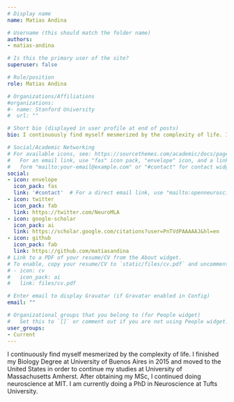 ```yaml
---
# Display name
name: Matias Andina

# Username (this should match the folder name)
authors:
- matias-andina

# Is this the primary user of the site?
superuser: false

# Role/position
role: Matias Andina

# Organizations/Affiliations
#organizations:
#- name: Stanford University
#  url: ""

# Short bio (displayed in user profile at end of posts)
bio: I continuously find myself mesmerized by the complexity of life. I finished my Biology Degree at University of Buenos Aires in 2015 and moved to the United States in order to continue my studies at University of Massachusetts Amherst. After obtaining my MSc, I continued doing neuroscience at MIT. I am currently doing a PhD in Neuroscience at Tufts University.

# Social/Academic Networking
# For available icons, see: https://sourcethemes.com/academic/docs/page-builder/#icons
#   For an email link, use "fas" icon pack, "envelope" icon, and a link in the
#   form "mailto:your-email@example.com" or "#contact" for contact widget.
social:
- icon: envelope
  icon_pack: fas
  link: '#contact'  # For a direct email link, use "mailto:openneuroscience@gmail.com".
- icon: twitter
  icon_pack: fab
  link: https://twitter.com/NeuroMLA
- icon: google-scholar
  icon_pack: ai
  link: https://scholar.google.com/citations?user=PnTVdPAAAAAJ&hl=en
- icon: github
  icon_pack: fab
  link: https://github.com/matiasandina
# Link to a PDF of your resume/CV from the About widget.
# To enable, copy your resume/CV to `static/files/cv.pdf` and uncomment the lines below.
# - icon: cv
#   icon_pack: ai
#   link: files/cv.pdf

# Enter email to display Gravatar (if Gravatar enabled in Config)
email: ""

# Organizational groups that you belong to (for People widget)
#   Set this to `[]` or comment out if you are not using People widget.
user_groups:
- Current
---
```


I continuously find myself mesmerized by the complexity of life. I finished my Biology Degree at University of Buenos Aires in 2015 and moved to the United States in order to continue my studies at University of Massachusetts Amherst. After obtaining my MSc, I continued doing neuroscience at MIT. I am currently doing a PhD in Neuroscience at Tufts University.
